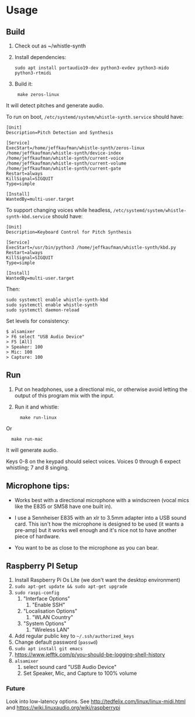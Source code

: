 # Usage

## Build

1. Check out as ~/whistle-synth

2. Install dependencies:
   ```
   sudo apt install portaudio19-dev python3-evdev python3-mido python3-rtmidi
   ```

3. Build it:
   ```
    make zeros-linux
   ```

It will detect pitches and generate audio.

To run on boot, `/etc/systemd/system/whistle-synth.service` should have:

```
[Unit]
Description=Pitch Detection and	Synthesis

[Service]
ExecStart=/home/jeffkaufman/whistle-synth/zeros-linux /home/jeffkaufman/whistle-synth/device-index /home/jeffkaufman/whistle-synth/current-voice /home/jeffkaufman/whistle-synth/current-volume /home/jeffkaufman/whistle-synth/current-gate
Restart=always
KillSignal=SIGQUIT
Type=simple

[Install]
WantedBy=multi-user.target
```

To support changing voices while headless,
`/etc/systemd/system/whistle-synth-kbd.service` should have:

```
[Unit]
Description=Keyboard Control for Pitch Synthesis

[Service]
ExecStart=/usr/bin/python3 /home/jeffkaufman/whistle-synth/kbd.py
Restart=always
KillSignal=SIGQUIT
Type=simple

[Install]
WantedBy=multi-user.target
```

Then:

```
sudo systemctl enable whistle-synth-kbd
sudo systemctl enable whistle-synth
sudo systemctl daemon-reload
```

Set levels for consistency:

```
$ alsamixer
> F6 select "USB Audio Device"
> F5 [All]
> Speaker: 100
> Mic: 100
> Capture: 100
```

## Run

1. Put on headphones, use a directional mic, or otherwise avoid letting the
   output of this program mix with the input.

2. Run it and whistle:
   ```
     make run-linux
   ```
Or
   ```
     make run-mac
   ```

It will generate audio.

Keys 0-8 on the keypad should select voices.  Voices 0 through 6
expect whistling; 7 and 8 singing.

## Microphone tips:

* Works best with a directional microphone with a windscreen (vocal mics like
  the E835 or SM58 have one built in).

* I use a Sennheiser E835 with an xlr to 3.5mm adapter into a USB
  sound card.  This isn't how the microphone is designed to be used
  (it wants a pre-amp) but it works well enough and it's nice not to
  have another piece of hardware.

* You want to be as close to the microphone as you can bear.

## Raspberry PI Setup

1. Install Raspberry Pi Os Lite (we don't want the desktop environment)
1. `sudo apt-get update && sudo apt-get upgrade`
1. `sudo raspi-config`
    1. "Interface Options"
        1. "Enable SSH"
    1. "Localisation Options"
        1. "WLAN Country"
    1. "System Options"
        1. "Wireless LAN"
1. Add regular public key to `~/.ssh/authorized_keys`
1. Change default password (`passwd`) 
1. `sudo apt install git emacs`
1. https://www.jefftk.com/p/you-should-be-logging-shell-history
1. `alsamixer`
    1. select sound card "USB Audio Device"
    1. Set Speaker, Mic, and Capture to 100% volume

### Future

Look into low-latency options.  See http://tedfelix.com/linux/linux-midi.html
and https://wiki.linuxaudio.org/wiki/raspberrypi

